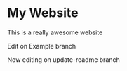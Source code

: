# My Website

This is a really awesome website

Edit on Example branch

Now editing on update-readme branch
